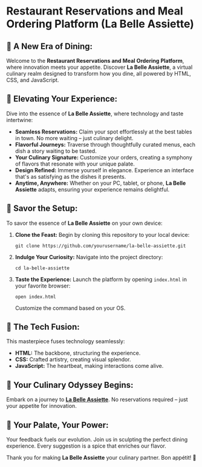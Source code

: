 # Restaurant Reservations and Meal Ordering Platform (La Belle Assiette)

## **🚀 A New Era of Dining:**

Welcome to the **Restaurant Reservations and Meal Ordering Platform**, where innovation meets your appetite. Discover **La Belle Assiette**, a virtual culinary realm designed to transform how you dine, all powered by HTML, CSS, and JavaScript.

## **🌟 Elevating Your Experience:**

Dive into the essence of **La Belle Assiette**, where technology and taste intertwine:

- **Seamless Reservations:** Claim your spot effortlessly at the best tables in town. No more waiting – just culinary delight.
- **Flavorful Journeys:** Traverse through thoughtfully curated menus, each dish a story waiting to be tasted.
- **Your Culinary Signature:** Customize your orders, creating a symphony of flavors that resonate with your unique palate.
- **Design Refined:** Immerse yourself in elegance. Experience an interface that's as satisfying as the dishes it presents.
- **Anytime, Anywhere:** Whether on your PC, tablet, or phone, **La Belle Assiette** adapts, ensuring your experience remains delightful.

## **🍔 Savor the Setup:**

To savor the essence of **La Belle Assiette** on your own device:

1. **Clone the Feast:** Begin by cloning this repository to your local device:

   ```
   git clone https://github.com/yourusername/la-belle-assiette.git
   ```

2. **Indulge Your Curiosity:** Navigate into the project directory:

   ```
   cd la-belle-assiette
   ```

3. **Taste the Experience:** Launch the platform by opening `index.html` in your favorite browser:

   ```
   open index.html
   ```

   Customize the command based on your OS.

## **🔮 The Tech Fusion:**

This masterpiece fuses technology seamlessly:

- **HTML:** The backbone, structuring the experience.
- **CSS:** Crafted artistry, creating visual splendor.
- **JavaScript:** The heartbeat, making interactions come alive.

## **🎉 Your Culinary Odyssey Begins:**

Embark on a journey to [**La Belle Assiette**](https://la-belle-assiette.netlify.app/). No reservations required – just your appetite for innovation.

## **🎤 Your Palate, Your Power:**

Your feedback fuels our evolution. Join us in sculpting the perfect dining experience. Every suggestion is a spice that enriches our flavor.

Thank you for making **La Belle Assiette** your culinary partner. Bon appétit! 🍴
